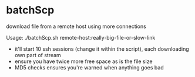 batchScp
========
download file from a remote host using more connections

Usage: ./batchScp.sh remote-host:really-big-file-or-slow-link

* it'll start 10 ssh sessions (change it within the script), each downloading own part of stream
* ensure you have twice more free space as is the file size
* MD5 checks ensures you're warned when anything goes bad
